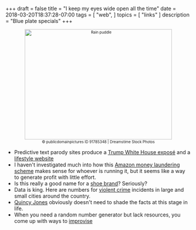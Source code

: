 +++
draft = false
title = "I keep my eyes wide open all the time"
date = 2018-03-20T18:37:28-07:00
tags = [
  "web",
]
topics = [
  "links"
]
description = "Blue plate specials"
+++

<div align="center" style="font-size:x-small"><img src="https://milkfish08.s3.amazonaws.com/photo/blog/abovethefold/dreamstime_xxl_91785348.jpg" alt="Rain puddle" width="400" height="300" /><br />
© publicdomainpictures ID 91785348 | Dreamstime Stock Photos</div>

* Predictive text parody sites produce a
[Trump White House exposé](http://www.iflscience.com/technology/this-is-what-happens-when-an-ai-bot-attempts-to-rewrite-fire-and-fury/) and a
[lifestyle website](http://www.iflscience.com/health-and-medicine/ai-attempts-to-write-goopstyle-website-and-its-both-ludicrous-and-scarily-convincing/)
* I haven't investigated much into how this
[Amazon money laundering scheme](https://krebsonsecurity.com/2018/02/money-laundering-via-author-impersonation-on-amazon/)
makes sense for whoever is running it, but it seems like a way to generate
profit with little effort.
* Is this really a good name for a
[shoe brand](https://www.kurufootwear.com/why-kuru)? Seriously?
* Data is king. Here are numbers for
[violent crime](https://chicago.cbslocal.com/691526-2/)
incidents in large and small cities around the country.
* [Quincy Jones](https://www.vulture.com/2018/02/quincy-jones-in-conversation.html)
obviously doesn't need to shade the facts at this stage in life.
* When you need a random number generator but lack resources, you come up
with ways to
[improvise](https://www.vice.com/en_us/article/padk7z/how-inmates-play-tabletop-rpgs-in-prisons-where-dice-are-contraband)
